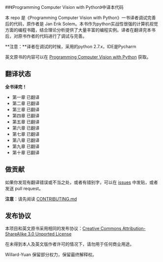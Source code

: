 ##《Programming Computer Vision with Python》中译本代码

本 repo 是《Programming Computer Vision with Python》一书译者调试完善后的代码，原作者是 Jan Erik Solem。本书作为python实战性很强的计算机视觉方面的编程书籍，结合理论分析提供了大量丰富的编程实例。译者在翻译完本书后，对原书作者的代码进行了调试与完善。

**注意：**译者在调试的时候，采用的python 2.7.x，IDE是Pycharm


英文原书的内容可以在 [Programming Computer Vision with Python](http://programmingcomputervision.com/) 获取。

## 翻译状态

**全书译完！**

- 第一章 已翻译
- 第二章 已翻译
- 第三章 已翻译
- 第四章 已翻译
- 第五章 已翻译
- 第六章 已翻译
- 第七章 已翻译
- 第八章 已翻译
- 第九章 已翻译
- 第十章 已翻译

## 做贡献

如果你发现有翻译错误或不当之处，或者有错别字，可以在 [issues](https://github.com/willard-yuan/zh-pcvwithpy/issues) 中发贴，或者发送 pull request。

**注意**：请先阅读 [CONTRIBUTING.md](CONTRIBUTING.md)

## 发布协议

本项目和英文原书采用相同的发布协议：[Creative Commons Attribution-ShareAlike 3.0 Unported License](http://creativecommons.org/licenses/by-sa/3.0/)

在未得到本人及英文版作者许可的情况下，请勿用于任何商业用途。

Willard-Yuan 保留部分权力，保留最终解释权。
